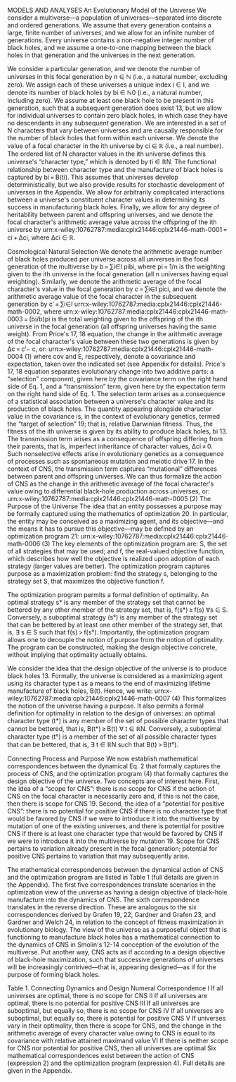MODELS AND ANALYSES
An Evolutionary Model of the Universe
We consider a multiverse—a population of universes—separated into discrete and ordered generations. We assume that every generation contains a large, finite number of universes, and we allow for an infinite number of generations. Every universe contains a non-negative integer number of black holes, and we assume a one-to-one mapping between the black holes in that generation and the universes in the next generation.

We consider a particular generation, and we denote the number of universes in this focal generation by n ∈ ℕ (i.e., a natural number, excluding zero). We assign each of these universes a unique index i ∈ I, and we denote its number of black holes by bi ∈ ℕ0 (i.e., a natural number, including zero). We assume at least one black hole to be present in this generation, such that a subsequent generation does exist 13, but we allow for individual universes to contain zero black holes, in which case they have no descendants in any subsequent generation. We are interested in a set of N characters that vary between universes and are causally responsible for the number of black holes that form within each universe. We denote the value of a focal character in the ith universe by ci ∈ ℝ (i.e., a real number). The ordered list of N character values in the ith universe defines this universe's “character type,” which is denoted by ti ∈ ℝN. The functional relationship between character type and the manufacture of black holes is captured by bi = B(ti). This assumes that universes develop deterministically, but we also provide results for stochastic development of universes in the Appendix. We allow for arbitrarily complicated interactions between a universe's constituent character values in determining its success in manufacturing black holes. Finally, we allow for any degree of heritability between parent and offspring universes, and we denote the focal character's arithmetic average value across the offspring of the ith universe by urn:x-wiley:10762787:media:cplx21446:cplx21446-math-0001 = ci + Δci, where Δci ∈ ℝ.

Cosmological Natural Selection
We denote the arithmetic average number of black holes produced per universe across all universes in the focal generation of the multiverse by b = ∑i∈I pibi, where pi = 1/n is the weighting given to the ith universe in the focal generation (all n universes having equal weighting). Similarly, we denote the arithmetic average of the focal character's value in the focal generation by c = ∑i∈I pici, and we denote the arithmetic average value of the focal character in the subsequent generation by c′ = ∑i∈I urn:x-wiley:10762787:media:cplx21446:cplx21446-math-0002, where urn:x-wiley:10762787:media:cplx21446:cplx21446-math-0003 = (bi/b)pi is the total weighting given to the offspring of the ith universe in the focal generation (all offspring universes having the same weight). From Price's 17, 18 equation, the change in the arithmetic average of the focal character's value between these two generations is given by Δc = c′− c, or:
urn:x-wiley:10762787:media:cplx21446:cplx21446-math-0004
(1)
where cov and E, respectively, denote a covariance and expectation, taken over the indicated set (see Appendix for details). Price's 17, 18 equation separates evolutionary change into two additive parts: a “selection” component, given here by the covariance term on the right hand side of Eq. 1, and a “transmission” term, given here by the expectation term on the right hand side of Eq. 1. The selection term arises as a consequence of a statistical association between a universe's character value and its production of black holes. The quantity appearing alongside character value in the covariance is, in the context of evolutionary genetics, termed the “target of selection” 19; that is, relative Darwinian fitness. Thus, the fitness of the ith universe is given by its ability to produce black holes, bi 13. The transmission term arises as a consequence of offspring differing from their parents, that is, imperfect inheritance of character values, Δci ≠ 0. Such nonselective effects arise in evolutionary genetics as a consequence of processes such as spontaneous mutation and meiotic drive 17. In the context of CNS, the transmission term captures “mutational” differences between parent and offspring universes.
We can thus formalize the action of CNS as the change in the arithmetic average of the focal character's value owing to differential black-hole production across universes, or:
urn:x-wiley:10762787:media:cplx21446:cplx21446-math-0005
(2)
The Purpose of the Universe
The idea that an entity possesses a purpose may be formally captured using the mathematics of optimization 20. In particular, the entity may be conceived as a maximizing agent, and its objective—and the means it has to pursue this objective—may be defined by an optimization program 21:
urn:x-wiley:10762787:media:cplx21446:cplx21446-math-0006
(3)
The key elements of the optimization program are: S, the set of all strategies that may be used; and f, the real-valued objective function, which describes how well the objective is realized upon adoption of each strategy (larger values are better). The optimization program captures purpose as a maximization problem: find the strategy s, belonging to the strategy set S, that maximizes the objective function f.

The optimization program permits a formal definition of optimality. An optimal strategy s* is any member of the strategy set that cannot be bettered by any other member of the strategy set, that is, f(s*) ≥ f(s) ∀s ∈ S. Conversely, a suboptimal strategy (s°) is any member of the strategy set that can be bettered by at least one other member of the strategy set, that is, ∃ s ∈ S such that f(s) > f(s°). Importantly, the optimization program allows one to decouple the notion of purpose from the notion of optimality. The program can be constructed, making the design objective concrete, without implying that optimality actually obtains.

We consider the idea that the design objective of the universe is to produce black holes 13. Formally, the universe is considered as a maximizing agent using its character type t as a means to the end of maximizing lifetime manufacture of black holes, B(t). Hence, we write:
urn:x-wiley:10762787:media:cplx21446:cplx21446-math-0007
(4)
This formalizes the notion of the universe having a purpose. It also permits a formal definition for optimality in relation to the design of universes: an optimal character type (t*) is any member of the set of possible character types that cannot be bettered, that is, B(t*) ≥ B(t) ∀ t ∈ ℝN. Conversely, a suboptimal character type (t°) is a member of the set of all possible character types that can be bettered, that is, ∃ t ∈ ℝN such that B(t) > B(t°).

Connecting Process and Purpose
We now establish mathematical correspondences between the dynamical Eq. 2 that formally captures the process of CNS, and the optimization program (4) that formally captures the design objective of the universe. Two concepts are of interest here. First, the idea of a “scope for CNS”: there is no scope for CNS if the action of CNS on the focal character is necessarily zero and, if this is not the case, then there is scope for CNS 19. Second, the idea of a “potential for positive CNS”: there is no potential for positive CNS if there is no character type that would be favored by CNS if we were to introduce it into the multiverse by mutation of one of the existing universes, and there is potential for positive CNS if there is at least one character type that would be favored by CNS if we were to introduce it into the multiverse by mutation 19. Scope for CNS pertains to variation already present in the focal generation; potential for positive CNS pertains to variation that may subsequently arise.

The mathematical correspondences between the dynamical action of CNS and the optimization program are listed in Table 1 (full details are given in the Appendix). The first five correspondences translate scenarios in the optimization view of the universe as having a design objective of black-hole manufacture into the dynamics of CNS. The sixth correspondence translates in the reverse direction. These are analogous to the six correspondences derived by Grafen 19, 22, Gardner and Grafen 23, and Gardner and Welch 24, in relation to the concept of fitness maximization in evolutionary biology. The view of the universe as a purposeful object that is functioning to manufacture black holes has a mathematical connection to the dynamics of CNS in Smolin's 12-14 conception of the evolution of the multiverse. Put another way, CNS acts as if according to a design objective of black-hole maximization, such that successive generations of universes will be increasingly contrived—that is, appearing designed—as if for the purpose of forming black holes.

Table 1. Connecting Dynamics and Design
Numeral	Correspondence
I	If all universes are optimal, there is no scope for CNS
II	If all universes are optimal, there is no potential for positive CNS
III	If all universes are suboptimal, but equally so, there is no scope for CNS
IV	If all universes are suboptimal, but equally so, there is potential for positive CNS
V	If universes vary in their optimality, then there is scope for CNS, and the change in the arithmetic average of every character value owing to CNS is equal to its covariance with relative attained maximand value
VI	If there is neither scope for CNS nor potential for positive CNS, then all universes are optimal
Six mathematical correspondences exist between the action of CNS (expression 2) and the optimization program (expression 4). Full details are given in the Appendix.